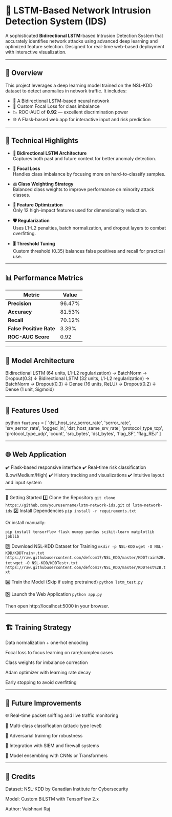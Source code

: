 # 🚨 LSTM-Based Network Intrusion Detection System (IDS)

A sophisticated **Bidirectional LSTM**-based Intrusion Detection System that accurately identifies network attacks using advanced deep learning and optimized feature selection. Designed for real-time web-based deployment with interactive visualization.

---

## 📌 Overview

This project leverages a deep learning model trained on the NSL-KDD dataset to detect anomalies in network traffic. It includes:
- 🧠 A Bidirectional LSTM-based neural network
- 🧪 Custom Focal Loss for class imbalance
- 📉 ROC-AUC of **0.92** — excellent discrimination power
- 🌐 A Flask-based web app for interactive input and risk prediction

---

## 🔧 Technical Highlights

- **🔁 Bidirectional LSTM Architecture**  
  Captures both past and future context for better anomaly detection.

- **🎯 Focal Loss**  
  Handles class imbalance by focusing more on hard-to-classify samples.

- **⚖️ Class Weighting Strategy**  
  Balanced class weights to improve performance on minority attack classes.

- **🧹 Feature Optimization**  
  Only 12 high-impact features used for dimensionality reduction.

- **🛡️ Regularization**  
  Uses L1-L2 penalties, batch normalization, and dropout layers to combat overfitting.

- **🎚️ Threshold Tuning**  
  Custom threshold (0.35) balances false positives and recall for practical use.

---

## 📊 Performance Metrics

| Metric                | Value     |
|-----------------------|-----------|
| **Precision**         | 96.47%    |
| **Accuracy**          | 81.53%    |
| **Recall**            | 70.12%    |
| **False Positive Rate** | 3.39%     |
| **ROC-AUC Score**     | 0.92      |

---

## 🧠 Model Architecture

Bidirectional LSTM (64 units, L1-L2 regularization) → BatchNorm → Dropout(0.3)
↓
Bidirectional LSTM (32 units, L1-L2 regularization) → BatchNorm → Dropout(0.3)
↓
Dense (16 units, ReLU) → Dropout(0.2)
↓
Dense (1 unit, Sigmoid)

---

## 🧬 Features Used

python
```features``` = [
    'dst_host_srv_serror_rate', 'serror_rate', 'srv_serror_rate', 'logged_in',
    'dst_host_same_srv_rate', 'protocol_type_tcp', 'protocol_type_udp',
    'count', 'src_bytes', 'dst_bytes', 'flag_SF', 'flag_REJ'
]

---

## 🌐 Web Application
✔️ Flask-based responsive interface
✔️ Real-time risk classification (Low/Medium/High)
✔️ History tracking and visualizations
✔️ Intuitive layout and input system

---

🚀 Getting Started
1️⃣ Clone the Repository
```git clone https://github.com/yourusername/lstm-network-ids.git```
```cd lstm-network-ids```
2️⃣ Install Dependencies
```pip install -r requirements.txt```

Or install manually:

```pip install tensorflow flask numpy pandas scikit-learn matplotlib joblib```

3️⃣  Download NSL-KDD Dataset for Training
```mkdir -p NSL-KDD```
```wget -O NSL-KDD/KDDTrain+.txt https://raw.githubusercontent.com/defcom17/NSL_KDD/master/KDDTrain%2B.txt```
```wget -O NSL-KDD/KDDTest+.txt https://raw.githubusercontent.com/defcom17/NSL_KDD/master/KDDTest%2B.txt```

4️⃣ Train the Model (Skip if using pretrained)
```python lstm_test.py```

5️⃣ Launch the Web Application
```python app.py```

Then open http://localhost:5000 in your browser.

---

## 🏗️ Training Strategy
Data normalization + one-hot encoding

Focal loss to focus learning on rare/complex cases

Class weights for imbalance correction

Adam optimizer with learning rate decay

Early stopping to avoid overfitting

---

## 🔮 Future Improvements

🌐 Real-time packet sniffing and live traffic monitoring

🧩 Multi-class classification (attack-type level)

🧪 Adversarial training for robustness

🔗 Integration with SIEM and firewall systems

🧠 Model ensembling with CNNs or Transformers

---

## 🙌 Credits
Dataset: NSL-KDD by Canadian Institute for Cybersecurity

Model: Custom BiLSTM with TensorFlow 2.x

Author: Vaishnavi Raj




